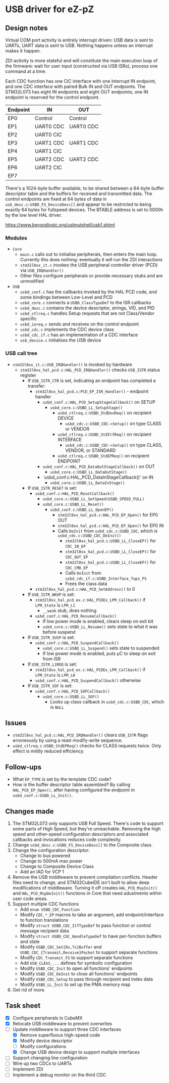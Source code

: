 # USB driver for eZ-pZ

## Design notes

Virtual COM port activity is entirely interrupt driven: USB data is sent to UARTs, UART data is sent to USB. Nothing happens unless an interrupt makes it happen.

ZDI activity is more stateful and will constitute the main execution loop of the firmware: wait for user input (constructed via USB ISRs), process one command at a time.

Each CDC function has one CIC interface with one Interrupt IN endpoint, and one CDC interface with paired Bulk IN and OUT endpoints. The STM32L073 has eight IN endpoints and eight OUT endpoints; one IN endpoint is reserved for the control endpoint.

| Endpoint      | IN            | OUT           |
| ------------- | ------------- | ------------- |
| EP0           | Control       | Control       |
| EP1           | UART0 CDC     | UART0 CDC     |
| EP2           | UART0 CIC     |               |
| EP3           | UART1 CDC     | UART1 CDC     |
| EP4           | UART1 CIC     |               |
| EP5           | UART2 CDC     | UART2 CDC     |
| EP6           | UART2 CIC     |               |
| EP7           |               |               |

There's a 1024-byte buffer available, to be shared between a 64-byte buffer descriptor table and the buffers for received and transmitted data. The control endpoints are fixed at 64 bytes of data in `usb_desc.c:USBD_FS_DeviceDesc[]` and appear to be restricted to being exactly 64 bytes for fullspeed devices. The BTABLE address is set to 0000h by the low level HAL driver.

https://www.beyondlogic.org/usbnutshell/usb1.shtml

### Modules

  - `Core`
      - `main.c` calls out to initialise peripherals, then enters the main loop. Currently this does nothing: eventually it will run the ZDI interactions
      - `stm32l0xx_it.c` invokes the USB peripheral controller driver (PCD) via `USB_IRQHandler()`
      - Other files configure peripherals or provide necessary stubs and are unmodified
  - `USB`
      - `usbd_conf.c` has the callbacks invoked by the HAL PCD code, and some bindings between Low-Level and PCD
      - `usbd_core.c` connects a `USBD_ClassTypeDef` to the ISR callbacks
      - `usbd_desc.c` contains the device descriptor, strings, VID, and PID
      - `usbd_ctlreq.c` handles Setup requests that are not Class/Vendor specific
      - `usbd_ioreq.c` sends and receives on the control endpoint
      - `usbd_cdc.c` implements the CDC device class
      - `usbd_cdc_if.c` has an implementation of a CDC interface
      - `usb_device.c` initialises the USB device

### USB call tree

  - `stm32l0xx_it.c:USB_IRQHandler()` is invoked by hardware
      - `stm32l0xx_hal_pcd.c:HAL_PCD_IRQHandler()` checks `USB_ISTR` status register
          - If `USB_ISTR_CTR` is set, indicating an endpoint has completed a transfer:
              - `stm32l0xx_hal_pcd.c:PCD_EP_ISR_Handler()` - endpoint handler
                  - `usbd_conf.c:HAL_PCD_SetupStageCallback()` on SETUP
                      - `usbd_core.c:USBD_LL_SetupStage()`
                          - `usbd_ctlreq.c:USBD_StdDevReq()` on recipient DEVICE
                              - `usbd_cdc.c:USBD_CDC->Setup()` on type CLASS or VENDOR
                          - `usbd_ctlreq.c:USBD_StdItfReq()` on recipient INTERFACE
                              - `usbd_cdc.c:USBD_CDC->Setup()` on type CLASS, VENDOR, or STANDARD
                          - `usbd_ctlreq.c:USBD_StdEPReq()` on recipient ENDPOINT
                  - `usbd_conf.c:HAL_PCD_DataOutStageCallback()` on OUT
                      - `usbd_core.c:USBD_LL_DataOutStage()`
                  - `usbd_conf.c:HAL_PCD_DataInStageCallback()' on IN
                      - `usbd_core.c:USBD_LL_DataInStage()`
          - If `USB_ISTR_RESET` is set:
              - `usbd_conf.c:HAL_PCD_ResetCallback()`
                  - `usbd_core.c:USBD_LL_SetSpeed(USBD_SPEED_FULL)`
                  - `usbd_core.c:USBD_LL_Reset()`
                      - `usbd_conf.c:USBD_LL_OpenEP()`
                          - `stm32l0xx_hal_pcd.c:HAL_PCD_EP_Open()` for EP0 OUT
                          - `stm32l0xx_hal_pcd.c:HAL_PCD_EP_Open()` for EP0 IN
                          - Calls `DeInit` from `usbd_cdc.c:USBD_CDC`, which is `usbd_cdc.c:USBD_CDC_DeInit()`
                              - `stm32l0xx_hal_pcd.c:USBD_LL_CloseEP()` for `CDC_IN_EP`
                              - `stm32l0xx_hal_pcd.c:USBD_LL_CloseEP()` for `CDC_OUT_EP`
                              - `stm32l0xx_hal_pcd.c:USBD_LL_CloseEP()` for `CDC_CMD_EP`
                              - Calls `DeInit` from `usbd_cdc_if.c:USBD_Interface_fops_FS`
                              - Frees the class data
              - `stm32l0xx_hal_pcd.c:HAL_PCD_SetAddress()` to 0
          - If `USB_ISTR_WKUP` is set:
              - `stm32l0xx_hal_pcd_ex.c:HAL_PCDEx_LPM_Callback()` if `LPM_State` is `LPM_L1`
                  - `__weak` stub, does nothing
              - `usbd_conf.c:HAL_PCD_ResumeCallback()`
                  - If low power mode is enabled, clears sleep on exit bit
                  - `usbd_core.c:USBD_LL_Resume()` sets state to what it was before suspend
          - If `USB_ISTR_SUSP` is set:
              - `usbd_conf.c:HAL_PCD_SuspendCallback()`
                  - `usbd_core.c:USBD_LL_Suspend()` sets state to suspended
                  - If low power mode is enabled, puts µC to sleep on exit from ISR
          - If `USB_ISTR_L1REQ` is set:
              - `stm32l0xx_hal_pcd_ex.c:HAL_PCDEx_LPM_Callback()` if `LPM_State` is `LPM_L0`
              - `usbd_conf.c:HAL_PCD_SuspendCallback()` otherwise
          - If `USB_ISTR_SOF` is set:
              - `usbd_conf.c:HAL_PCD_SOFCallback()`
                  - `usbd_core.c:USBD_LL_SOF()`
                      - Looks up class callback in `usbd_cdc.c:USBD_CDC`, which is `NULL`

## Issues

  - `stm32l0xx_hal_pcd.c:HAL_PCD_IRQHandler()` clears `USB_ISTR` flags erroneously by using a read-modify-write sequence.
  - `usbd_ctlreq.c:USBD_StdEPReq()` checks for CLASS requests twice. Only effect is mildly reduced efficiency.

## Follow-ups

  - What `EP_TYPE` is set by the template CDC code? 
  - How is the buffer descriptor table assembled? By calling `HAL_PCD_EP_Open()`, after having configured the endpoint in `usbd_conf.c:USBD_LL_Init()`.

## Changes made

 1. The STM32L073 only supports USB Full Speed. There's code to support some parts of High Speed, but they're unreachable. Removing the high speed and other-speed configuration descriptors and associated callbacks and invocations reduces code complexity.
 2. Change `usbd_desc.c:USBD_FS_DeviceDesc[]` to the Composite class.
 3. Change the configuration descriptor:
      - Change to bus powered
      - Change to 500mA max power
      - Change to Composite Device Class
      - Add an IAD for VCP 1
 4. Remove the USB middleware to prevent compilation conflicts. Header files need to change, and STM32CubeIDE isn't built to allow deep modifications of middleware. Turning it off creates `HAL_PCD_MspInit()` and `HAL_PCD_MspDeInit()` functions in Core that need adustments within user code areas.
 5. Support multiple CDC functions
      - Add `enum USBD_CDC_Function`
      - Modify `CDC_*_EP` macros to take an argument, add endpoint/interface to function translations
      - Modify `struct USBD_CDC_ItfTypeDef` to pass function or control message recipient data
      - Modify `struct USBD_CDC_HandleTypeDef` to have per-function buffers and state
      - Modify `USBD_CDC_Set{Rx,Tx}Buffer` and `USBD_CDC_{Transmit,Receive}Packet` to support separate functions
      - Modify `CDC_Transmit_FS` to support separate functions
      - Add `USB_CLASS_...` defines for symbolic configuration
      - Modify `USBD_CDC_Init` to open all functions' endpoints
      - Modify `USBD_CDC_DeInit` to close all functions' endpoints
      - Modify `USBD_CDC_Setup` to pass through recipient and index data
      - Modify `USBD_LL_Init` to set up the PMA memory map
  6. Get rid of more 

## Task sheet

  - [x] Configure peripherals in CubeMX
  - [x] Relocate USB middleware to prevent overwrites
  - [ ] Update middleware to support three CDC interfaces
      - [x] Remove superfluous high-speed code
      - [x] Modify device descriptor
      - [ ] Modify configurations
      - [x] Change USB device design to support multiple interfaces
  - [ ] Support changing line configuration
  - [ ] Wire up two CDCs to UARTs
  - [ ] Implement ZDI
  - [ ] Implement a debug monitor on the third CDC
